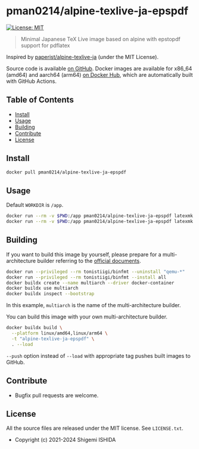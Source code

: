 # pman0214/alpine-texlive-ja-epspdf

[![License: MIT](https://img.shields.io/badge/License-MIT-yellow.svg)](https://opensource.org/licenses/MIT)

> Minimal Japanese TeX Live image based on alpine with epstopdf support for pdflatex

Inspired by [paperist/alpine-texlive-ja] \(under the MIT License\).

[paperist/alpine-texlive-ja]: https://github.com/Paperist/docker-alpine-texlive-ja

Source code is available [on GitHub](https://github.com/pman0214/docker-alpine-texlive-ja-epspdf/).
Docker images are available for x86_64 (amd64) and aarch64 (arm64) [on Docker Hub](https://hub.docker.com/r/pman0214/alpine-texlive-ja-epspdf/), which are automatically built with GitHub Actions.

## Table of Contents

- [Install](#install)
- [Usage](#usage)
- [Building](#building)
- [Contribute](#contribute)
- [License](#license)

## Install

```bash
docker pull pman0214/alpine-texlive-ja-epspdf
```

## Usage

Default `WORKDIR` is `/app`.

```bash
docker run --rm -v $PWD:/app pman0214/alpine-texlive-ja-epspdf latexmk -C main.tex
docker run --rm -v $PWD:/app pman0214/alpine-texlive-ja-epspdf latexmk main.tex
```

## Building

If you want to build this image by yourself, please prepare for a multi-architecture builder referring to the [official documents](https://docs.docker.com/desktop/multi-arch/).
```bash
docker run --privileged --rm tonistiigi/binfmt --uninstall "qemu-*"
docker run --privileged --rm tonistiigi/binfmt --install all
docker buildx create --name multiarch --driver docker-container
docker buildx use multiarch
docker buildx inspect --bootstrap
```
In this example, `multiarch` is the name of the multi-architecture builder.

You can build this image with your own multi-architecture builder.
```bash
docker buildx build \
  --platform linux/amd64,linux/arm64 \
  -t "alpine-texlive-ja-epspdf" \
  . --load
```
`--push` option instead of `--load` with appropriate tag pushes built images to GitHub.

## Contribute

* Bugfix pull requests are welcome.

## License

All the source files are released under the MIT license. See `LICENSE.txt`.

* Copyright (c) 2021-2024 Shigemi ISHIDA
